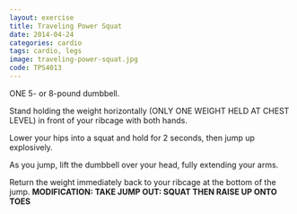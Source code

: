 ```yaml
---
layout: exercise
title: Traveling Power Squat
date: 2014-04-24
categories: cardio
tags: cardio, legs
image: traveling-power-squat.jpg
code: TPS4013
---
```


ONE 5- or 8-pound dumbbell. 

Stand holding the weight horizontally (ONLY ONE WEIGHT HELD AT CHEST LEVEL) in front of your ribcage with both hands. 

Lower your hips into a squat and hold for 2 seconds, then jump up explosively. 

As you jump, lift the dumbbell over your head, fully extending your arms.

Return the weight immediately back to your ribcage at the bottom of the jump. **MODIFICATION: TAKE JUMP OUT: SQUAT THEN RAISE UP ONTO TOES**
